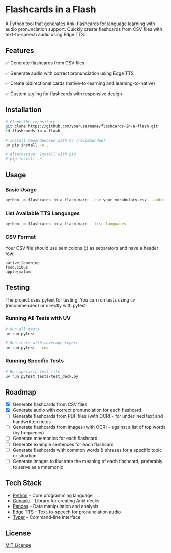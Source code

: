 # Flashcards in a Flash

A Python tool that generates Anki flashcards for language learning with audio pronunciation support. Quickly create flashcards from CSV files with text-to-speech audio using Edge TTS.

## Features

✅ Generate flashcards from CSV files

✅ Generate audio with correct pronunciation using Edge TTS

✅ Create bidirectional cards (native-to-learning and learning-to-native)

✅ Custom styling for flashcards with responsive design

## Installation

```bash
# Clone the repository
git clone https://github.com/yourusername/flashcards-in-a-flash.git
cd flashcards-in-a-flash

# Install dependencies with UV (recommended)
uv pip install -e .

# Alternative: Install with pip
# pip install -e .
```

## Usage

### Basic Usage

```bash
python -m flashcards_in_a_flash.main --csv your_vocabulary.csv --audio
```

### List Available TTS Languages

```bash
python -m flashcards_in_a_flash.main --list-languages
```

### CSV Format

Your CSV file should use semicolons (;) as separators and have a header row:

```
native;learning
food;cibus
apple;malum
```

## Testing

The project uses pytest for testing. You can run tests using `uv` (recommended) or directly with pytest:

### Running All Tests with UV

```bash
# Run all tests
uv run pytest

# Run tests with coverage report
uv run pytest --cov
```

### Running Specific Tests

```bash
# Run specific test file
uv run pytest tests/test_deck.py
```

## Roadmap

- [x] Generate flashcards from CSV files
- [x] Generate audio with correct pronunciation for each flashcard
- [ ] Generate flashcards from PDF files (with OCR) - for underlined text and handwritten notes
- [ ] Generate flashcards from images (with OCR) - against a list of top words (by frequency)
- [ ] Generate mnemonics for each flashcard
- [ ] Generate example sentences for each flashcard
- [ ] Generate flashcards with common words & phrases for a specific topic or situation
- [ ] Generate images to illustrate the meaning of each flashcard, preferably to serve as a mnemonic

## Tech Stack

- [Python](https://www.python.org/) - Core programming language
- [Genanki](https://github.com/kerrickstaley/genanki) - Library for creating Anki decks
- [Pandas](https://pandas.pydata.org/) - Data manipulation and analysis
- [Edge TTS](https://github.com/rany2/edge-tts) - Text-to-speech for pronunciation audio
- [Typer](https://typer.tiangolo.com/) - Command-line interface

## License

[MIT License](LICENSE)
